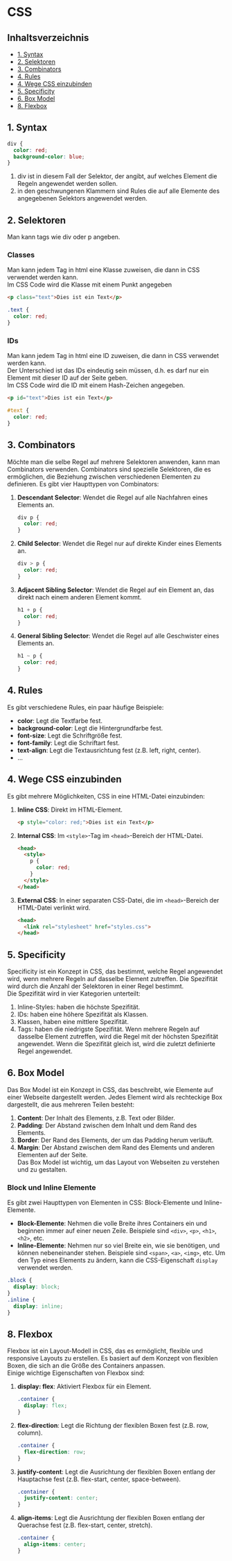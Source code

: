 # CSS
## Inhaltsverzeichnis
- [1. Syntax](#1-syntax)
- [2. Selektoren](#2-selektoren)
- [3. Combinators](#3-combinators)
- [4. Rules](#4-rules)
- [4. Wege CSS einzubinden](#4-wege-css-einzubinden)
- [5. Specificity](#5-specificity)
- [6. Box Model](#6-box-model)
- [8. Flexbox](#8-flexbox)
## 1. Syntax
```css
div {
  color: red;
  background-color: blue;
}
```
1. div ist in diesem Fall der Selektor, der angibt, auf welches Element die Regeln angewendet werden sollen.
2. in den geschwungenen Klammern sind Rules die auf alle Elemente des angegebenen Selektors angewendet werden.
## 2. Selektoren
Man kann tags wie div oder p angeben. 
### Classes
Man kann jedem Tag in html eine Klasse zuweisen, die dann in CSS verwendet werden kann.  
Im CSS Code wird die Klasse mit einem Punkt angegeben
```html
<p class="text">Dies ist ein Text</p>
```
```css
.text {
  color: red;
}
```
### IDs
Man kann jedem Tag in html eine ID zuweisen, die dann in CSS verwendet werden kann.  
Der Unterschied ist das IDs eindeutig sein müssen, d.h. es darf nur ein Element mit dieser ID auf der Seite geben.   
Im CSS Code wird die ID mit einem Hash-Zeichen angegeben.
```html
<p id="text">Dies ist ein Text</p>
```
```css
#text {
  color: red;
}
```
## 3. Combinators
Möchte man die selbe Regel auf mehrere Selektoren anwenden, kann man Combinators verwenden. Combinators sind spezielle Selektoren, die es ermöglichen, die Beziehung zwischen verschiedenen Elementen zu definieren. Es gibt vier Haupttypen von Combinators:

1. **Descendant Selector**: Wendet die Regel auf alle Nachfahren eines Elements an.
   ```css
   div p {
     color: red;
   }
   ```

2. **Child Selector**: Wendet die Regel nur auf direkte Kinder eines Elements an.
   ```css
   div > p {
     color: red;
   }
   ```

3. **Adjacent Sibling Selector**: Wendet die Regel auf ein Element an, das direkt nach einem anderen Element kommt.
   ```css
   h1 + p {
     color: red;
   }
   ```

4. **General Sibling Selector**: Wendet die Regel auf alle Geschwister eines Elements an.
   ```css
   h1 ~ p {
     color: red;
   }
   ```
## 4. Rules
Es gibt verschiedene Rules, ein paar häufige Beispiele: 
* **color**: Legt die Textfarbe fest.
* **background-color**: Legt die Hintergrundfarbe fest.
* **font-size**: Legt die Schriftgröße fest.
* **font-family**: Legt die Schriftart fest.
* **text-align**: Legt die Textausrichtung fest (z.B. left, right, center).
* ...  
## 4. Wege CSS einzubinden
Es gibt mehrere Möglichkeiten, CSS in eine HTML-Datei einzubinden:
1. **Inline CSS**: Direkt im HTML-Element.
   ```html
   <p style="color: red;">Dies ist ein Text</p>
   ```
2. **Internal CSS**: Im `<style>`-Tag im `<head>`-Bereich der HTML-Datei.
   ```html
   <head>
     <style>
       p {
         color: red;
       }
     </style>
   </head>      
   ```
3. **External CSS**: In einer separaten CSS-Datei, die im `<head>`-Bereich der HTML-Datei verlinkt wird.
   ```html
   <head>
     <link rel="stylesheet" href="styles.css">
   </head>
   ```  
## 5. Specificity
Specificity ist ein Konzept in CSS, das bestimmt, welche Regel angewendet wird, wenn mehrere Regeln auf dasselbe Element zutreffen. Die Spezifität wird durch die Anzahl der Selektoren in einer Regel bestimmt.  
Die Spezifität wird in vier Kategorien unterteilt:
1. Inline-Styles: haben die höchste Spezifität.
2. IDs: haben eine höhere Spezifität als Klassen.
3. Klassen, haben eine mittlere Spezifität.  
4. Tags: haben die niedrigste Spezifität.
Wenn mehrere Regeln auf dasselbe Element zutreffen, wird die Regel mit der höchsten Spezifität angewendet. Wenn die Spezifität gleich ist, wird die zuletzt definierte Regel angewendet.  
## 6. Box Model
Das Box Model ist ein Konzept in CSS, das beschreibt, wie Elemente auf einer Webseite dargestellt werden. Jedes Element wird als rechteckige Box dargestellt, die aus mehreren Teilen besteht:
1. **Content**: Der Inhalt des Elements, z.B. Text oder Bilder.
2. **Padding**: Der Abstand zwischen dem Inhalt und dem Rand des Elements.
3. **Border**: Der Rand des Elements, der um das Padding herum verläuft.
4. **Margin**: Der Abstand zwischen dem Rand des Elements und anderen Elementen auf der Seite.  
Das Box Model ist wichtig, um das Layout von Webseiten zu verstehen und zu gestalten.  
### Block und Inline Elemente
Es gibt zwei Haupttypen von Elementen in CSS: Block-Elemente und Inline-Elemente.
- **Block-Elemente**: Nehmen die volle Breite ihres Containers ein und beginnen immer auf einer neuen Zeile. Beispiele sind `<div>`, `<p>`, `<h1>`, `<h2>`, etc.
- **Inline-Elemente**: Nehmen nur so viel Breite ein, wie sie benötigen, und können nebeneinander stehen. Beispiele sind `<span>`, `<a>`, `<img>`, etc.
Um den Typ eines Elements zu ändern, kann die CSS-Eigenschaft `display` verwendet werden.
```css
.block {
  display: block;
}
.inline {
  display: inline;
}
```
## 8. Flexbox
Flexbox ist ein Layout-Modell in CSS, das es ermöglicht, flexible und responsive Layouts zu erstellen. Es basiert auf dem Konzept von flexiblen Boxen, die sich an die Größe des Containers anpassen.  
Einige wichtige Eigenschaften von Flexbox sind:
1. **display: flex**: Aktiviert Flexbox für ein Element.
   ```css
   .container {
     display: flex;
   }
   ```
2. **flex-direction**: Legt die Richtung der flexiblen Boxen fest (z.B. row, column).
   ```css
   .container {
     flex-direction: row;
   }
   ```
3. **justify-content**: Legt die Ausrichtung der flexiblen Boxen entlang der Hauptachse fest (z.B. flex-start, center, space-between).
   ```css
   .container {
     justify-content: center;
   }
   ```
4. **align-items**: Legt die Ausrichtung der flexiblen Boxen entlang der Querachse fest (z.B. flex-start, center, stretch).
   ```css
   .container {
     align-items: center;
   }
   ```
